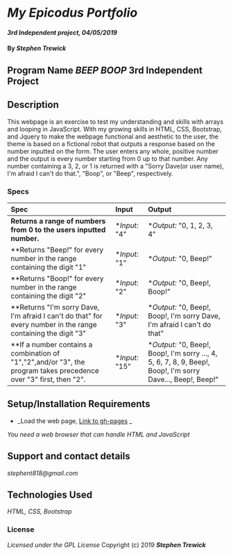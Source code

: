 # _My Epicodus Portfolio_

#### _3rd Independent project, 04/05/2019_

#### By _**Stephen Trewick**_

## Program Name _BEEP BOOP_ 3rd Independent Project

## Description

This webpage is an exercise to test my understanding and skills with arrays and looping in JavaScript. With my growing skills in HTML, CSS, Bootstrap, and Jquery to make the webpage functional and aesthetic to the user, the theme is based on a fictional robot that outputs a response based on the number inputted on the form. The user enters any whole, positive number and the output is every number starting from 0 up to that number. Any number containing a 3, 2, or 1 is returned with a "Sorry Dave(or user name), I'm afraid I can't do that.", "Boop", or "Beep", respectively.

### Specs

| Spec | Input | Output |
| :-----------------    | :------------------ | :-------------- |
| **Returns a range of numbers from 0 to the users inputted number.** |  *_Input:_ "4" | *_Output:_ "0, 1, 2, 3, 4" |
| **Returns "Beep!" for every number in the range containing the digit "1" | *_Input:_ "1" |*_Output:_ "0, Beep!" |
| **Returns "Boop!" for every number in the range containing the digit "2" |*_Input:_ "2" | *_Output:_ "0, Beep!, Boop!" |
| **Returns "I'm sorry Dave, I'm afraid I can't do that" for every number in the range containing the digit "3" | *_Input:_ "3" | *_Output:_ "0, Beep!, Boop!, I'm sorry Dave, I'm afraid I can't do that" |
| **If a number contains a combination of "1","2",and/or "3", the program takes precedence over "3" first, then "2". | *_Input:_ "15" | *_Output:_ "0, Beep!, Boop!, I'm sorry ..., 4, 5, 6, 7, 8, 9, Beep!, Boop!, I'm sorry Dave..., Beep!, Beep!" |


## Setup/Installation Requirements

* _Load the web page, [Link to gh-pages](https://step818.github.io/Beep-Boop/) _

_You need a web browser that can handle HTML and JavaScript_


## Support and contact details

_stephent818@gmail.com_

## Technologies Used

_HTML, CSS, Bootstrap_

### License
*Licensed under the GPL License*
Copyright (c) 2019 **_Stephen Trewick_**
